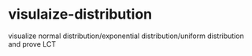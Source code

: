 # visulaize-distribution
visualize normal distribution/exponential distribution/uniform distribution and prove LCT

